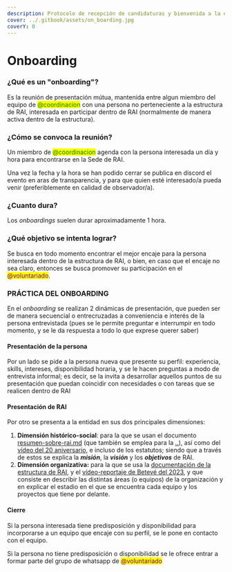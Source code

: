 ```yaml
---
description: Protocolo de recepción de candidaturas y bienvenida a la estructura de RAI
cover: ../.gitbook/assets/on_boarding.jpg
coverY: 0
---
```


# Onboarding

### ¿Qué es un "onboarding"?

Es la reunión de presentación mútua, mantenida entre algun miembro del equipo de <mark style="color:green;">@coordinacion</mark> con una persona no perteneciente a la estructura de RAI, interesada en participar dentro de RAI (normalmente de manera activa dentro de la estructura).

### ¿Cómo se convoca la reunión?

Un miembro de <mark style="color:green;">@coordinacion</mark> agenda con la persona interesada un día y hora para encontrarse en la Sede de RAI.&#x20;

Una vez la fecha y la hora se han podido cerrar se publica en discord el evento en aras de transparencia, y para que quien esté interesado/a pueda venir (preferiblemente en calidad de observador/a).

### ¿Cuanto dura?

Los _onboardings_ suelen durar aproximadamente 1 hora.

### ¿Qué objetivo se intenta lograr?

Se busca en todo momento encontrar el mejor encaje para la persona interesada dentro de la estructura de RAI, o bien, en caso que el encaje no sea claro, entonces se busca promover su participación en el <mark style="color:purple;">@voluntariado</mark>.

### PRÁCTICA DEL ONBOARDING

En el _onboarding_ se realizan 2 dinámicas de presentación, que pueden ser de manera secuencial o entrecruzadas a conveniencia e interés de la persona entrevistada (pues se le permite preguntar e interrumpir en todo momento, y se le da respuesta a todo lo que exprese querer saber)&#x20;

#### Presentación de la persona

Por un lado se pide a la persona nueva que presente su perfil: experiencia, skills, intereses, disponibilidad horaria, y se le hacen preguntas a modo de entrevista informal; es decir, se la invita a desarrollar aquellos puntos de su presentación que puedan coincidir con necesidades o con tareas que se realicen dentro de RAI

#### Presentación de RAI

Por otro se presenta a la entidad en sus dos principales dimensiones:&#x20;

1. **Dimensión histórico-social**:  para la que se usan el documento [resumen-sobre-rai.md](../everyone/recepcion-de-visitas-de-artistas/resumen-sobre-rai.md "mention") (que también se emplea para la [..](../ "mention")), así como del [vídeo del 20 aniversario](https://vimeo.com/79354130), e incluso de los estatutos; siendo que a través de estos se explica la _**misión**_, la _**visión**_ y los _**objetivos**_ de RAI.
2. **Dimensión organizativa:**  para la que se usa la [documentación de la estructura de RAI](http://localhost:5000/o/zY0b5SU2MkywrYocwXpU/s/Y13zs3hJ7J0NKCK9HOJS/), y el [vídeo-reportaje de Betevé del 2023](https://www.youtube.com/watch?v=82jfvZLuISY), y que consiste en describir las distintas áreas (o equipos) de la organización y en explicar el estadio en el que se encuentra cada equipo y los proyectos que tiene por delante.&#x20;

#### Cierre

Si la persona interesada tiene predisposición y disponibilidad para incorporarse a un equipo que encaje con su perfil, se le pone en contacto con el equipo.&#x20;

Si la persona no tiene predisposición o disponibilidad se le ofrece entrar a formar parte del grupo de whatsapp de <mark style="color:purple;">@voluntariado</mark>
